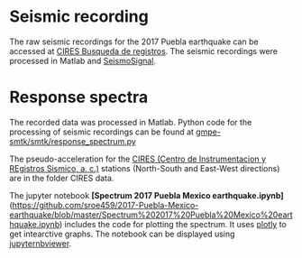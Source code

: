 # Seismic recording
The raw seismic recordings for the 2017 Puebla earthquake can be accessed at [CIRES Busqueda de registros](http://www.cires.org.mx/registro_es.php).
The seismic recordings were processed in Matlab and [SeismoSignal](https://seismosoft.com/product/seismosignal/).

# Response spectra
The recorded data was processed in Matlab.
Python code for the processing of seismic recordings can be found at [gmpe-smtk/smtk/response_spectrum.py](https://github.com/GEMScienceTools/gmpe-smtk/blob/master/smtk/response_spectrum.py)

The pseudo-acceleration for the [CIRES (Centro de Instrumentacion y REgistros Sismico, a. c.)](http://www.cires.org.mx/) stations (North-South and East-West directions) are in the folder CIRES data.

The jupyter notebook **[Spectrum 2017 Puebla Mexico earthquake.ipynb]**(https://github.com/sroe459/2017-Puebla-Mexico-earthquake/blob/master/Spectrum%202017%20Puebla%20Mexico%20earthquake.ipynb) includes the code for plotting the spectrum. It uses [plotly](https://plotly.com/python/) to get intearctive graphs. The notebook can be displayed using [jupyternbviewer](https://nbviewer.jupyter.org/).
